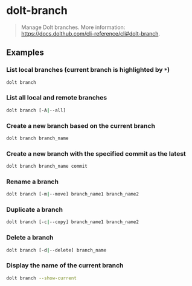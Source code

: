 # dolt-branch

> Manage Dolt branches. More information: <https://docs.dolthub.com/cli-reference/cli#dolt-branch>.

## Examples

### List local branches (current branch is highlighted by `*`)

```bash
dolt branch
```

### List all local and remote branches

```bash
dolt branch [-A|--all]
```

### Create a new branch based on the current branch

```bash
dolt branch branch_name
```

### Create a new branch with the specified commit as the latest

```bash
dolt branch branch_name commit
```

### Rename a branch

```bash
dolt branch [-m|--move] branch_name1 branch_name2
```

### Duplicate a branch

```bash
dolt branch [-c|--copy] branch_name1 branch_name2
```

### Delete a branch

```bash
dolt branch [-d|--delete] branch_name
```

### Display the name of the current branch

```bash
dolt branch --show-current
```
